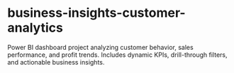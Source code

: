# business-insights-customer-analytics
Power BI dashboard project analyzing customer behavior, sales performance, and profit trends. Includes dynamic KPIs, drill-through filters, and actionable business insights.
